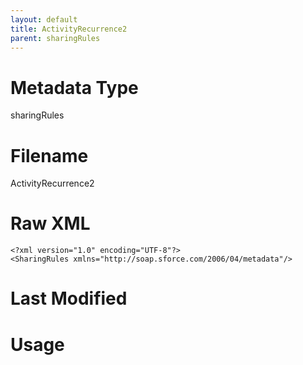 ```yaml
---
layout: default
title: ActivityRecurrence2
parent: sharingRules
---
```

# Metadata Type
sharingRules


# Filename 
ActivityRecurrence2


# Raw XML
```
<?xml version="1.0" encoding="UTF-8"?>
<SharingRules xmlns="http://soap.sforce.com/2006/04/metadata"/>
```


# Last Modified


# Usage
